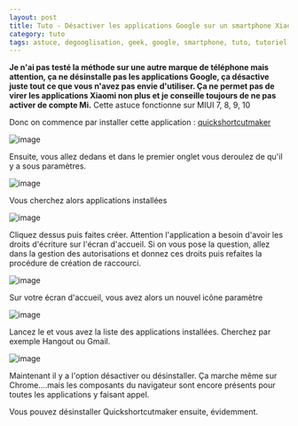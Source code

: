 ```yaml
---
layout: post
title: Tuto - Désactiver les applications Google sur un smartphone Xiaomi
category: tuto
tags: astuce, degooglisation, geek, google, smartphone, tuto, tutoriel, xiaomi
---
```

**Je n'ai pas testé la méthode sur une autre marque de téléphone mais attention, ça ne désinstalle pas les applications Google, ça désactive juste tout ce que vous n'avez pas envie d'utiliser. Ça ne permet pas de virer les applications Xiaomi non plus et je conseille toujours de ne pas activer de compte Mi.** Cette astuce fonctionne sur MIUI 7, 8, 9, 10

Donc on commence par installer cette application : <a href="https://redirect.viglink.com/?format=go&amp;jsonp=vglnk_156060098930915&amp;key=f0a7f91912ae2b52e0700f73990eb321&amp;libId=jwxh9mdb01000n4o000MAhovz9c5k&amp;loc=https%3A%2F%2Fforum.xda-developers.com%2Fredmi-note-3%2Fhow-to%2Fhow-to-disable-google-apps-root-miui8-t3563192&amp;v=1&amp;opt=true&amp;out=https%3A%2F%2Fplay.google.com%2Fstore%2Fapps%2Fdetails%3Fid%3Dcom.sika524.android.quickshortcut&amp;ref=https%3A%2F%2Fduckduckgo.com%2F&amp;title=%5BHOW%20TO%5D%20Disable%20Google%20Apps%20%5Band%20any%20other%20%E2%80%A6%20%7C%20Xiaomi%20Redmi%20Note%203&amp;txt=Playstore%20link">quickshortcutmaker</a>

![image](https://filedn.eu/llqi9IBxlYouGRXYG2xlROb/img/2019/tutoxiaomi1.jpg)

Ensuite, vous allez dedans et dans le premier onglet vous deroulez de qu'il y a sous paramètres.

![image](https://filedn.eu/llqi9IBxlYouGRXYG2xlROb/img/2019/tutoxiaomi2.jpg)

Vous cherchez alors applications installées

![image](https://filedn.eu/llqi9IBxlYouGRXYG2xlROb/img/2019/tutoxiaomi3.jpg)

Cliquez dessus puis faites créer. Attention l'application a besoin d'avoir les droits d'écriture sur l'écran d'accueil. Si on vous pose la question, allez dans la gestion des autorisations et donnez ces droits puis refaites la procédure de création de raccourci.

![image](https://filedn.eu/llqi9IBxlYouGRXYG2xlROb/img/2019/tutoxiaomi4.jpg)

Sur votre écran d'accueil, vous avez alors un nouvel icône paramètre

![image](https://filedn.eu/llqi9IBxlYouGRXYG2xlROb/img/2019/tutoxiaomi5.jpg)

Lancez le et vous avez la liste des applications installées. Cherchez par exemple Hangout ou Gmail.

![image](https://filedn.eu/llqi9IBxlYouGRXYG2xlROb/img/2019/tutoxiaomi7.jpg)

Maintenant il y a l'option désactiver ou désinstaller. Ça marche même sur Chrome....mais les composants du navigateur sont encore présents pour toutes les applications y faisant appel.

Vous pouvez désinstaller Quickshortcutmaker ensuite, évidemment.
